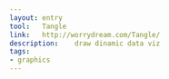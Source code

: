 ```yaml
---
layout: entry
tool:	Tangle
link:	http://worrydream.com/Tangle/
description:	draw dinamic data viz
tags:
- graphics	
---
```

